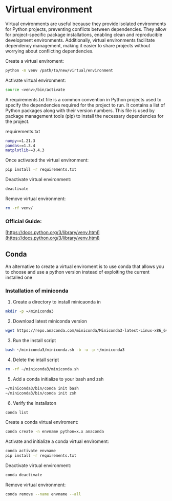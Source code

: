 # Virtual environment

Virtual environments are useful because they provide isolated environments for Python projects, preventing conflicts between dependencies. They allow for project-specific package installations, enabling clean and reproducible development environments. Additionally, virtual environments facilitate dependency management, making it easier to share projects without worrying about conflicting dependencies.

Create a virtual enviroment:
```sh
python -m venv /path/to/new/virtual/environment
```

Activate virtual environment:
```sh
source <venv>/bin/activate
```

A requirements.txt file is a common convention in Python projects used to specify the dependencies required for the project to run. It contains a list of Python packages along with their version numbers. This file is used by package management tools (pip) to install the necessary dependencies for the project.

requirements.txt
```sh
numpy==1.21.3
pandas==1.3.4
matplotlib==3.4.3
```

Once activated the virtual environment:
```sh
pip install -r requirements.txt
```

Deactivate virtual environment:
```sh
deactivate
```

Remove virtual environment:
```sh
rm -rf venv/
```

### Official Guide:
[https://docs.python.org/3/library/venv.html](https://docs.python.org/3/library/venv.html)

## Conda

An alternative to create a virtual enviroment is to use conda that allows you to choose and use a python version instead of exploiting the current installed one

### Installation of miniconda

1. Create a directory to install minicaonda in
```sh
mkdir -p ~/miniconda3
```

2. Download latest miniconda version
```sh
wget https://repo.anaconda.com/miniconda/Miniconda3-latest-Linux-x86_64.sh -O ~/miniconda3/miniconda.sh
```

3. Run the install script
```sh
bash ~/miniconda3/miniconda.sh -b -u -p ~/miniconda3
```

4. Delete the intall script
```sh
rm -rf ~/miniconda3/miniconda.sh
```

5. Add a conda initialize to your bash and  zsh
```sh
~/miniconda3/bin/conda init bash
~/miniconda3/bin/conda init zsh
```

6. Verify the installaton
```sh
conda list
```

Create a conda virtual enviroment:
```sh
conda create -n envname python=x.x anaconda
```

Activate and initialize a conda virtual enviroment:
```sh
conda activate envname
pip install -r requirements.txt
```

Deactivate virtual environment:
```sh
conda deactivate
```
Remove virtual environment:
```sh
conda remove --name envname --all
```
